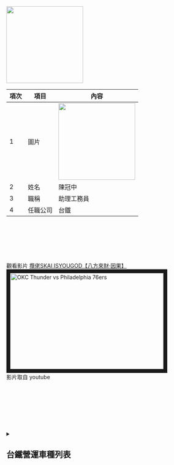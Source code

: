 <img src="JG QRcode.png" width="200" hieght="200">

|項次|項目|內容|
|---|---|---|
| 1 | 圖片 | <img src="123.jpg" width="200" hieght="200"> |
| 2 | 姓名 | 陳冠中 |
| 3 | 職稱 | 助理工務員 |
| 4 | 任職公司 | 台鐵 |

<br><br><br><br><br><br>
觀看影片
<a href="https://www.youtube.com/watch?v=ZoNH1HJr0OQ" target="_blank">攬佬SKAI ISYOUGOD【八方來財·因果】</a><br>
<a href="http://www.youtube.com/watch?feature=player_embedded&v=ZoNH1HJr0OQ" target="_blank"><img src="http://img.youtube.com/vi/ZoNH1HJr0OQ/0.jpg" 
alt="OKC Thunder vs Philadelphia 76ers" width="400" height="250" border="10" /></a>
<br>影片取自 youtube


<br><br><br><br><br><br>
<details>
<summary>

## 台鐵營運車種列表

</summary>
|項次|項目|內容|
|---|---|---|
| 1 | 圖片 | <img src="123.jpg" width="200" hieght="200"> |
| 2 | 姓名 | 陳冠中 |
| 3 | 職稱 | 助理工務員 |
| 4 | 任職公司 | 台鐵 |

</details>
